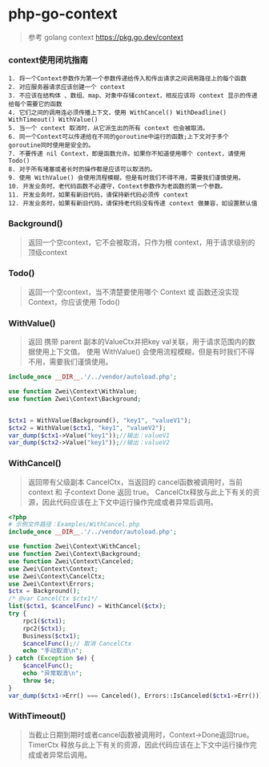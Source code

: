 # php-go-context
> 参考 golang context https://pkg.go.dev/context

### context使用闭坑指南
```
1. 将一个Context参数作为第一个参数传递给传入和传出请求之间调用路径上的每个函数
2. 对应服务器请求应该创建一个 context 
3. 不应该在结构体 、数组、map、对象中存储context，相反应该将 context 显示的传递给每个需要它的函数
4. 它们之间的调用连必须传播上下文，使用 WithCancel() WithDeadline() WithTimeout() WithValue()
5. 当一个 context 取消时，从它派生出的所有 context 也会被取消。
6. 同一个Context可以传递给在不同的goroutine中运行的函数;上下文对于多个goroutine同时使用是安全的。
7. 不要传递 nil Context，即是函数允许。如果你不知道使用哪个 context，请使用 Todo()
8. 对于所有堵塞或者长时的操作都是应该可以取消的。
9. 使用 WithValue() 会使用流程模糊，但是有时我们不得不用，需要我们谨慎使用。
10. 开发业务时，老代码函数不必遵守，Context参数作为老函数的第一个参数。
11. 开发业务时，如果有新旧代码，请保持新代码必须传 context
12. 开发业务时，如果有新旧代码，请保持老代码没有传递 context 做兼容，如设置默认值
```

###  Background()
> 返回一个空context，它不会被取消，只作为根 context，用于请求级别的 顶级context

###  Todo()
> 返回一个空context，当不清楚要使用哪个 Context 或 函数还没实现 Context，你应该使用 Todo()

### WithValue()
> 返回 携带 parent 副本的ValueCtx并把key val关联，用于请求范围内的数据使用上下文值。
> 使用 WithValue() 会使用流程模糊，但是有时我们不得不用，需要我们谨慎使用。
```php
include_once __DIR__.'/../vendor/autoload.php';

use function Zwei\Context\WithValue;
use function Zwei\Context\Background;


$ctx1 = WithValue(Background(), "key1", "valueV1");
$ctx2 = WithValue($ctx1, "key1", "valueV2");
var_dump($ctx1->Value("key1"));//输出：valueV1
var_dump($ctx2->Value("key1"));//输出：valueV2
```

### WithCancel()
> 返回带有父级副本 CancelCtx，当返回的 cancel函数被调用时，当前 context 和 子context Done 返回 true。
> CancelCtx释放与此上下有关的资源，因此代码应该在上下文中运行操作完成或者异常后调用。
```php
<?php
# 示例文件路径：Examples/WithCancel.php
include_once __DIR__.'/../vendor/autoload.php';

use function Zwei\Context\WithCancel;
use function Zwei\Context\Background;
use function Zwei\Context\Canceled;
use Zwei\Context\Context;
use Zwei\Context\CancelCtx;
use Zwei\Context\Errors;
$ctx = Background();
/* @var CancelCtx $ctx1*/
list($ctx1, $cancelFunc) = WithCancel($ctx);
try {
    rpc1($ctx1);
    rpc2($ctx1);
    Business($ctx1);
    $cancelFunc();// 取消 CancelCtx
    echo "手动取消\n";
} catch (Exception $e) {
    $cancelFunc();
    echo "异常取消\n";
    throw $e;
}
var_dump($ctx1->Err() === Canceled(), Errors::IsCanceled($ctx1->Err()));//结果为： true, true

```

### WithTimeout()
> 当截止日期到期时或者cancel函数被调用时，Context->Done返回true。
> TimerCtx 释放与此上下有关的资源，因此代码应该在上下文中运行操作完成或者异常后调用。